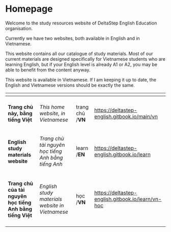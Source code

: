 # Homepage

Welcome to the study resources website of DeltaStep English Education organisation.

Currently we have two websites, both available in English and in Vietnamese.

This website contains all our catalogue of study materials. Most of our current materials are designed specifically for Vietnamese students who are learning English, but if your English level is already A1 or A2, you may be able to benefit from the content anyway.  

This website is available in Vietnamese. If I am keeping it up to date, the English and Vietnamese versions should be exactly the same.  

<table data-view="cards"><thead><tr><th></th><th></th><th></th><th data-hidden data-card-target data-type="content-ref"></th></tr></thead><tbody><tr><td><h4><strong>Trang chủ này, bằng tiếng Việt</strong></h4></td><td><em>This home website, in Vietnamese</em></td><td>trang chủ /<strong>VN</strong></td><td><a href="https://deltastep-english.gitbook.io/main/vn">https://deltastep-english.gitbook.io/main/vn</a></td></tr><tr><td><h4><strong>English study materials website</strong></h4></td><td><em>Trang chủ tài nguyên học tiếng Anh bằng tiếng Anh</em></td><td>learn /<strong>EN</strong> </td><td><a href="https://deltastep-english.gitbook.io/learn">https://deltastep-english.gitbook.io/learn</a></td></tr><tr><td><h4><strong>Trang chủ của tài nguyên học tiếng Anh bằng tiếng Việt</strong></h4></td><td><em>English study materials website in Vietnamese</em></td><td>học /<strong>VN</strong> </td><td><a href="https://deltastep-english.gitbook.io/learn/vn-hoc">https://deltastep-english.gitbook.io/learn/vn-hoc</a></td></tr></tbody></table>

